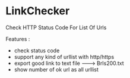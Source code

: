 # LinkChecker
Check HTTP Status Code For List Of Urls 


Features :
- check status code
- support any kind of urllist with http/https 
- export good link to text file ---> BrIs200.txt 
- show number of ok url as all urllist
